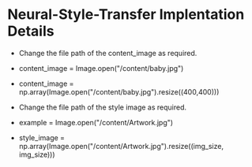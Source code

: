 # Neural-Style-Transfer Implentation Details
- Change the file path of the content_image as required.
- content_image = Image.open("/content/baby.jpg")
- content_image = np.array(Image.open("/content/baby.jpg").resize((400,400)))

- Change the file path of the style image as required.
- example = Image.open("/content/Artwork.jpg")
- style_image =  np.array(Image.open("/content/Artwork.jpg").resize((img_size, img_size)))
